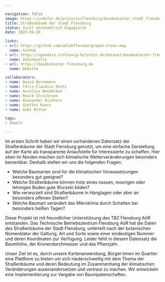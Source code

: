 ```yaml
---

navigation: false
image: https://codefor.de/projects/flensburg/baumkataster_stadt_flensburg.png
title: Straßenbäume der Stadt Flensburg
status: Sucht ehrenamtlich Engagierte
date: 2023-04-29

links:
- url: https://github.com/oklabflensburg/open-trees-map
  name: GitHub
- url: https://opendata.schleswig-holstein.de/dataset/baumkataster-flensburg-2023-05-11
  name: Datenquelle
- url: https://baumkataster-flensburg.de
  name: Website

collaborators:
- name: David Bornemann
- name: Felix-Claudius Dietz
- name: Aurelius Wendelken
- name: Roald Christesen
- name: Alexander Eichhorn
- name: Steffen Kunst
- name: Gabi Ritter

tags:
- Umwelt

---
```


Im ersten Schritt haben wir einen vorhandenen Datensatz der Straßenbäume der Stadt Flensburg genutzt, um eine einfache Darstellung auf der Karte als transparente Anlaufstelle für Interessierte zu schaffen. Hier oben im Norden machen sich klimatische Wetterveränderungen besonders bemerkbar. Deshalb stellen wir uns die folgenden Fragen:

- Welche Baumarten sind für die klimatischen Voraussetzungen besonders gut geeignet?
- Welche Straßenbäume können trotz eines nassen, moorigen oder lehmigen Boden gute Wurzeln bilden?
- Wie verwurzelt sind Straßenbäume in Hanglagen oder aber an besonders offenen Stellen?
- Welche Baumart verändert das Mikroklima durch Schatten bei besonders heißen Tagen?

Diese Projekt ist mit freundlicher Unterstützung des TBZ Flensburg AöR entstanden. Das Technische Betriebszentrum Flensburg AöR hat die Daten des Straßenbäume der Stadt Flensburg, unterteilt nach der botanischen Nomenklatur der Gattung, Art und Sorte sowie einer eindeutigen Nummer und deren Koordinaten zur Verfügung. Leider fehlt in diesem Datensatz die Baumhöhe, der Kronendurchmesser und das Pflanzjahr. 

Unser Ziel ist es, durch unsere Kartenanwendung, Bürger:innen im Quartier eine Plattform zu bieten um sich niederschwellig mit dem Thema der Straßenbäume und deren Bedeutung im Zusammenhang der klimatischen Veränderungen auseinandersetzen und vertraut zu machen. Wir entwickeln eine Implementierung zur Vergabe von Baumpatenschaften. 
